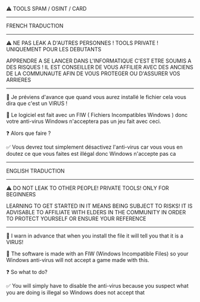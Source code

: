 ⚠️ TOOLS SPAM / OSINT / CARD 

-----------------------------------------------------

FRENCH TRADUCTION 

-----------------------------------------------------

⚠️ NE PAS LEAK A D'AUTRES PERSONNES !
TOOLS PRIVATE !
UNIQUEMENT POUR LES DEBUTANTS 

APPRENDRE A SE LANCER DANS L'INFORMATIQUE C'EST ETRE SOUMIS A DES RISQUES ! IL EST CONSEILLER DE VOUS AFFILIER AVEC DES ANCIENS DE LA COMMUNAUTE AFIN DE VOUS PROTEGER OU D'ASSURER VOS ARRIERES 

-----------------------------------------------------

🚧 Je préviens d'avance que quand vous aurez installé le fichier cela vous dira que c'est un VIRUS !

🔑 Le logiciel est fait avec un FIW ( Fichiers Incompatibles Windows ) donc votre anti-virus Windows n'acceptera pas un jeu fait avec ceci. 

❓ Alors que faire ?

✅ Vous devrez tout simplement désactivez l'anti-virus car vous vous en doutez ce que vous faites est illégal donc Windows n'accepte pas ca 

-----------------------------------------------------

ENGLISH TRADUCTION 

-----------------------------------------------------

⚠️ DO NOT LEAK TO OTHER PEOPLE!
PRIVATE TOOLS!
ONLY FOR BEGINNERS

LEARNING TO GET STARTED IN IT MEANS BEING SUBJECT TO RISKS! IT IS ADVISABLE TO AFFILIATE WITH ELDERS IN THE COMMUNITY IN ORDER TO PROTECT YOURSELF OR ENSURE YOUR REFERENCE

-------------------------------------------------- ---

🚧 I warn in advance that when you install the file it will tell you that it is a VIRUS!

🔑 The software is made with an FIW (Windows Incompatible Files) so your Windows anti-virus will not accept a game made with this.

❓ So what to do?

✅ You will simply have to disable the anti-virus because you suspect what you are doing is illegal so Windows does not accept that


